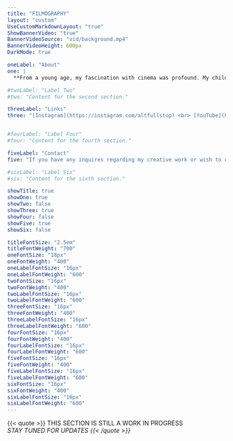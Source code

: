 ```yaml
---
title: "FILMOGRAPHY"
layout: "custom"
UseCustomMarkdownLayout: "true"
ShowBannerVideo: "true"
BannerVideoSource: "vid/background.mp4"
BannerVideoHeight: 600px
DarkMode: true

oneLabel: "About"
one: |
  **From a young age, my fascination with cinema was profound. My childhood was marked by a deep love for &quot;The Lord of the Rings&quot; on VHS, which I watched at every opportunity. Sci-fi classics like &quot;Ender's Game&quot;, &quot;Pacific Rim&quot;, and &quot;Star Wars&quot; were central to my upbringing, sparking a passion for filmmaking that began with Lego stop-motion animations and evolved into short films.<br><br>Although I initially pursued a career in I.T. after school, the field did not allow me to express as creatively as I would've liked to, so this led me to reassess my true calling. Embracing my deep-seated passion for cinema, I decided to follow my dreams and enrolled at Massey University in Wellington, New Zealand. I was accepted into the Bachelor of Screen Arts program, majoring in Film, and began my studies in 2023. Since then, I have been developing a diverse and comprehensive skill set in film technology while advancing my professional relationships within the film industry. I am set to graduate in December 2025.<br><br>On this page, you will find a showcase of my creative work from my time at Massey University, as well as cinema credits for the projects I have contributed to over the years. Enjoy!**

#twoLabel: "Label Two"
#two: "Content for the second section."

threeLabel: "Links"
three: "[Instagram](https://instagram.com/altfullstop) <br> [YouTube](https://youtube.com/@altfullstop)"


#fourLabel: "Label Four"
#four: "Content for the fourth section."

fiveLabel: "Contact"
five: "If you have any inquires regarding my creative work or wish to chat about working together, get it touch with me by sending me an email to [info@seth.nz](mailto:info@seth.nz)"

#sixLabel: "Label Six"
#six: "Content for the sixth section."

showTitle: true
showOne: true
showTwo: false
showThree: true
showFour: false
showFive: true
showSix: false

titleFontSize: "2.5em"
titleFontWeight: "700"
oneFontSize: "18px"
oneFontWeight: "400"
oneLabelFontSize: "16px"
oneLabelFontWeight: "600"
twoFontSize: "16px"
twoFontWeight: "400"
twoLabelFontSize: "16px"
twoLabelFontWeight: "600"
threeFontSize: "16px"
threeFontWeight: "400"
threeLabelFontSize: "16px"
threeLabelFontWeight: "600"
fourFontSize: "16px"
fourFontWeight: "400"
fourLabelFontSize: "16px"
fourLabelFontWeight: "600"
fiveFontSize: "16px"
fiveFontWeight: "400"
fiveLabelFontSize: "16px"
fiveLabelFontWeight: "600"
sixFontSize: "16px"
sixFontWeight: "400"
sixLabelFontSize: "16px"
sixLabelFontWeight: "600"
---
```


{{< quote >}}
THIS SECTION IS STILL A WORK IN PROGRESS
<BR> <I> STAY TUNED FOR UPDATES
{{< /quote >}}